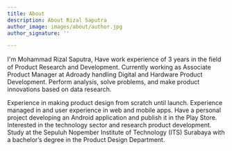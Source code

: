 ```yaml
---
title: About
description: About Rizal Saputra
author_image: images/about/author.jpg
author_signature: ''

---
```

I'm Mohammad Rizal Saputra, Have work experience of 3 years in the ﬁeld of Product Research and Development. Currently working as Associate Product Manager at Adroady handling Digital and Hardware Product Development. Perform analysis, solve problems, and make product innovations based on data research. 

Experience in making product design from scratch until launch. Experience managed in and user experience in web and mobile apps. Have a personal project developing an Android application and publish it in the Play Store. Interested in the technology sector and research product development. Study at the Sepuluh Nopember Institute of Technology (ITS) Surabaya with a bachelor’s degree in the Product Design Department.